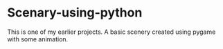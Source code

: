 # Scenary-using-python
This is one of my earlier projects. A basic scenery created using pygame with some animation. 
